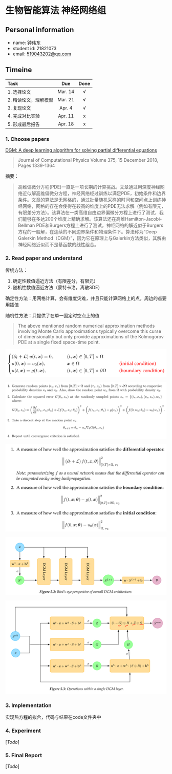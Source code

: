 # 生物智能算法 神经网络组

## Personal information

-  name: 钟伟东
- student id: 21821073
- email: 519043202@qq.com 

## Timeine  

| Task | Due | Done |
| :-- | :-: | :-: |
| 1. 选择论文 | Mar. 14 | &radic; |
| 2. 精读论文，理解模型 | Mar. 21 | &radic; |
| 3. 复现论文 | Apr. 4 | &radic; |
| 4. 完成对比实验 | Apr. 11 | x |
| 5. 形成最后报告 | Apr. 18 | x |

### 1. Choose papers

[DGM: A deep learning algorithm for solving partial differential equations](https://arxiv.org/pdf/1708.07469v5.pdf)

> Journal of Computational Physics
> Volume 375, 15 December 2018, Pages 1339-1364

摘要：

> 高维偏微分方程(PDE)一直是一项长期的计算挑战。文章通过用深度神经网络近似解高维偏微分方程，神经网络经过训练以满足PDE，初始条件和边界条件。文章的算法是无网格的，通过批量随机采样的时间和空间点上训练神经网络，网格的存在会使得在较高的维度上的PDE无法求解（例如有限元，有限差分方法）。该算法在一类高维自由边界偏微分方程上进行了测试，我们能够在多达200个维度上精确求解。该算法还在高维Hamilton-Jacobi-Bellman PDE和Burgers方程上进行了测试，神经网络的解近似于Burgers方程的一般解，在连续的不同边界条件和物理条件下。算法称为“Deep Galerkin Method（DGM）”，因为它在原理上与Galerkin方法类似，其解由神经网络近似而不是基函数的线性组合。 

### 2. Read paper and understand

传统方法：

1. 确定性数值逼近方法（有限差分，有限元）
2. 随机性数值逼近方法（蒙特卡洛，离散SDE）

确定性方法：用网格计算，会有维度灾难，并且只能计算网格上的点，周边的点要用插值

随机性方法：只提供了在单一固定时空点上的值

> The above mentioned random numerical approximation methods involving Monte Carlo approximations typically overcome this curse of dimensionality but only provide approximations of the Kolmogorov PDE at a single fixed space-time point.

![](./img/PDE.png)

![algorithm](./img/algorithm.png)

![loss](./img/loss.png)

![DGM1](./img/DGM1.png)

![DGM2](./img/DGM2.png)



### 3. Implementation

实现热方程的拟合，代码与结果在code文件夹中

### 4. Experiment

[*Todo*]

### 5. Final Report

[*Todo*]